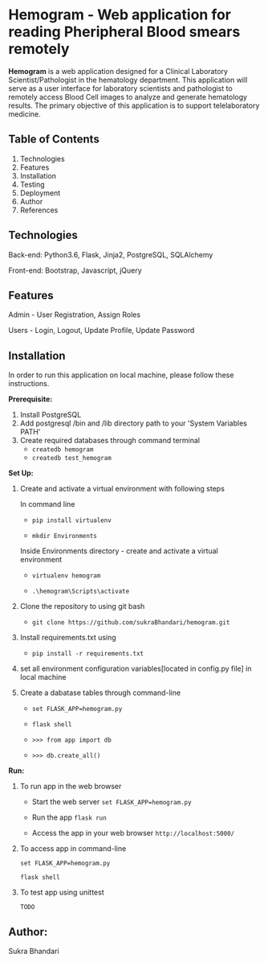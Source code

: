 Hemogram - Web application for reading Pheripheral Blood smears remotely
===

**Hemogram** is a web application designed for a Clinical Laboratory Scientist/Pathologist in the hematology department. This application will serve as a user interface for laboratory scientists and pathologist to remotely
access Blood Cell images to analyze and generate hematology results. The primary objective of this application is to support telelaboratory medicine.

Table of Contents
---
1. Technologies
2. Features
3. Installation
4. Testing
5. Deployment
6. Author
7. References


Technologies
---
Back-end: Python3.6, Flask, Jinja2, PostgreSQL, SQLAlchemy

Front-end: Bootstrap, Javascript, jQuery

Features
---
Admin - User Registration, Assign Roles

Users - Login, Logout, Update Profile, Update Password

Installation
---
In order to run this application on local machine, please follow these instructions.

**Prerequisite:**
1. Install PostgreSQL
2. Add postgresql /bin and /lib directory path to your 'System Variables PATH'
3. Create required databases through command terminal
	* `createdb hemogram`
	* `createdb test_hemogram`


**Set Up:**	
1. Create and activate a virtual environment with following steps
	
	In command line 
	* `pip install virtualenv`
	
	* `mkdir Environments`

	Inside Environments directory - create and activate a virtual environment

	* `virtualenv hemogram`

	* `.\hemogram\Scripts\activate`

2. Clone the repository to using git bash

	* `git clone https://github.com/sukraBhandari/hemogram.git`

3. Install requirements.txt using

	* `pip install -r requirements.txt`

4. set all environment configuration variables[located in config.py file] in local machine

5. Create a dabatase tables through command-line
	
	* `set FLASK_APP=hemogram.py`

	* `flask shell`

	* `>>> from app import db`

	* `>>> db.create_all()`

**Run:**
1. To run app in the web browser

	  * Start the web server
		`set FLASK_APP=hemogram.py`

	  * Run the app
		`flask run`

	  * Access the app in your web browser
		`http://localhost:5000/`

2. To access app in command-line

	`set FLASK_APP=hemogram.py`

	`flask shell`



1. To test app using unittest

	`TODO`
	
**Author:**
---
Sukra Bhandari
